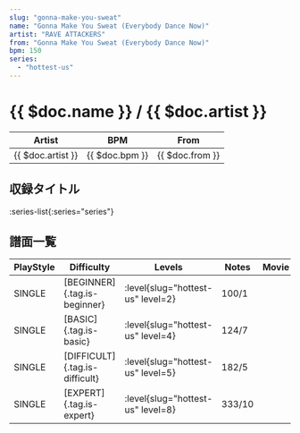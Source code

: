 ```yaml
---
slug: "gonna-make-you-sweat"
name: "Gonna Make You Sweat (Everybody Dance Now)"
artist: "RAVE ATTACKERS"
from: "Gonna Make You Sweat (Everybody Dance Now)"
bpm: 150
series:
  - "hottest-us"
---
```


# {{ $doc.name }} / {{ $doc.artist }}

|Artist|BPM|From|
|------|---|----|
|{{ $doc.artist }}|{{ $doc.bpm }}|{{ $doc.from }}|

## 収録タイトル

:series-list{:series="series"}

## 譜面一覧

|PlayStyle|Difficulty|Levels|Notes|Movie|
|---------|----------|------|-----|-----|
|SINGLE|[BEGINNER]{.tag.is-beginner}|<div class="field is-grouped is-grouped-multiline"> :level{slug="hottest-us" level=2}</div>|100/1||
|SINGLE|[BASIC]{.tag.is-basic}|<div class="field is-grouped is-grouped-multiline"> :level{slug="hottest-us" level=4}</div>|124/7||
|SINGLE|[DIFFICULT]{.tag.is-difficult}|<div class="field is-grouped is-grouped-multiline"> :level{slug="hottest-us" level=5}</div>|182/5||
|SINGLE|[EXPERT]{.tag.is-expert}|<div class="field is-grouped is-grouped-multiline"> :level{slug="hottest-us" level=8}</div>|333/10||
